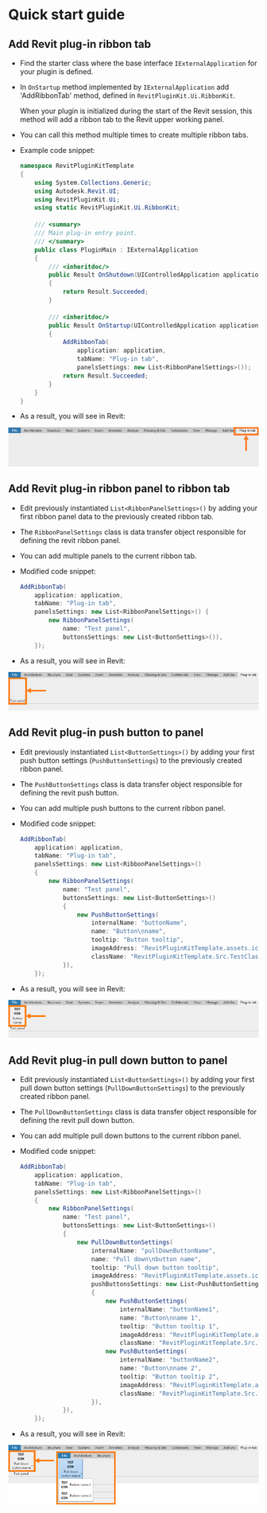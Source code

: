 # Quick start guide

## Add Revit plug-in ribbon tab

* Find the starter class where the base interface `IExternalApplication` for your plugin is defined.

* In `OnStartup` method implemented by `IExternalApplication` add 'AddRibbonTab' method, defined in `RevitPluginKit.Ui.RibbonKit`.

	When your plugin is initialized during the start of the Revit session, this method will add a ribbon tab to the Revit upper working panel.

* You can call this method multiple times to create multiple ribbon tabs.

* Example code snippet:

    ```c#
    namespace RevitPluginKitTemplate
    {
        using System.Collections.Generic;
        using Autodesk.Revit.UI;
        using RevitPluginKit.Ui;
        using static RevitPluginKit.Ui.RibbonKit;

        /// <summary>
        /// Main plug-in entry point.
        /// </summary>
        public class PluginMain : IExternalApplication
        {
            /// <inheritdoc/>
            public Result OnShutdown(UIControlledApplication application)
            {
                return Result.Succeeded;
            }

            /// <inheritdoc/>
            public Result OnStartup(UIControlledApplication application)
            {
                AddRibbonTab(
                    application: application,
                    tabName: "Plug-in tab",
                    panelsSettings: new List<RibbonPanelSettings>());
                return Result.Succeeded;
            }
        }
    }
    ```

* As a result, you will see in Revit:

![](./docs/images/addRibbonTab.PNG)

## Add Revit plug-in ribbon panel to ribbon tab

* Edit previously instantiated `List<RibbonPanelSettings>()` by adding your first ribbon panel data to the previously created ribbon tab.

* The `RibbonPanelSettings` class is data transfer object responsible for defining the revit ribbon panel.

* You can add multiple panels to the current ribbon tab.

* Modified code snippet:

    ```c#
    AddRibbonTab(
        application: application,
        tabName: "Plug-in tab",
        panelsSettings: new List<RibbonPanelSettings>() {
            new RibbonPanelSettings(
                name: "Test panel",
                buttonsSettings: new List<ButtonSettings>()),
        });
    ```

* As a result, you will see in Revit:

![](./docs/images/addRibbonPanel.PNG)

## Add Revit plug-in push button to panel

* Edit previously instantiated `List<ButtonSettings>()` by adding your first push button settings (`PushButtonSettings`) to the previously created ribbon panel.

* The `PushButtonSettings` class is data transfer object responsible for defining the revit push button.

* You can add multiple push buttons to the current ribbon panel.

* Modified code snippet:

    ```c#
    AddRibbonTab(
        application: application,
        tabName: "Plug-in tab",
        panelsSettings: new List<RibbonPanelSettings>()
        {
            new RibbonPanelSettings(
                name: "Test panel",
                buttonsSettings: new List<ButtonSettings>()
                {
                    new PushButtonSettings(
                        internalName: "buttonName",
                        name: "Button\nname",
                        tooltip: "Button tooltip",
                        imageAddress: "RevitPluginKitTemplate.assets.icons.TestIcon.png",
                        className: "RevitPluginKitTemplate.Src.TestClass"),
                }),
        });
    ```

* As a result, you will see in Revit:

![](./docs/images/addPushButton.PNG)

## Add Revit plug-in pull down button to panel

* Edit previously instantiated `List<ButtonSettings>()` by adding your first pull down button settings (`PullDownButtonSettings`) to the previously created ribbon panel.

* The `PullDownButtonSettings` class is data transfer object responsible for defining the revit pull down button.

* You can add multiple pull down buttons to the current ribbon panel.

* Modified code snippet:

    ```c#
    AddRibbonTab(
        application: application,
        tabName: "Plug-in tab",
        panelsSettings: new List<RibbonPanelSettings>()
        {
            new RibbonPanelSettings(
                name: "Test panel",
                buttonsSettings: new List<ButtonSettings>()
                {
                    new PullDownButtonSettings(
                        internalName: "pullDownButtonName",
                        name: "Pull down\nbutton name",
                        tooltip: "Pull down button tooltip",
                        imageAddress: "RevitPluginKitTemplate.assets.icons.TestIcon.png",
                        pushButtonsSettings: new List<PushButtonSettings>()
                        {
                            new PushButtonSettings(
                                internalName: "buttonName1",
                                name: "Button\nname 1",
                                tooltip: "Button tooltip 1",
                                imageAddress: "RevitPluginKitTemplate.assets.icons.TestIcon.png",
                                className: "RevitPluginKitTemplate.Src.TestClass"),
                            new PushButtonSettings(
                                internalName: "buttonName2",
                                name: "Button\nname 2",
                                tooltip: "Button tooltip 2",
                                imageAddress: "RevitPluginKitTemplate.assets.icons.TestIcon.png",
                                className: "RevitPluginKitTemplate.Src.TestClass"),
                        }),
                }),
        });
    ```

* As a result, you will see in Revit:

![](./docs/images/addPullDownButton.PNG)
